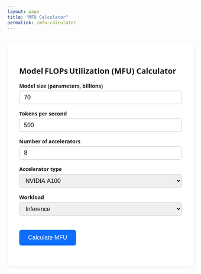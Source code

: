 ```yaml
---
layout: page
title: "MFU Calculator"
permalink: /mfu-calculator
---
```


<!-- Paste everything below (after your Jekyll front‑matter) into a Markdown page -->

<div class="mfu-container">
  <h2>Model FLOPs Utilization (MFU) Calculator</h2>

  <label>
    Model size (parameters, billions)
    <input type="number" id="mfu-params" value="70" min="0" step="0.1" />
  </label>

  <label>
    Tokens per second
    <input type="number" id="mfu-tps" value="500" min="0" step="1" />
  </label>

  <label>
    Number of accelerators
    <input type="number" id="mfu-num" value="8" min="1" step="1" />
  </label>

  <label>
    Accelerator type
    <select id="mfu-accel">
      <option value="A100">NVIDIA A100</option>
      <option value="H100">NVIDIA H100</option>
      <option value="B200">NVIDIA B200</option>
      <option value="v5p">TPU v5p</option>
      <option value="v5e">TPU v5e</option>
      <option value="v6e">TPU v6e (Trillium)</option>
      <option value="v7">TPU v7 (Ironwood)</option>
    </select>
  </label>

  <label>
    Workload
    <select id="mfu-mode">
      <option value="inference">Inference</option>
      <option value="training">Training</option>
    </select>
  </label>

  <button id="mfu-calc">Calculate MFU</button>

  <div id="mfu-result" class="mfu-result"></div>
</div>

<style>
  /* --- MFU calculator styles (scoped by the .mfu-container wrapper) --- */
  .mfu-container {
    font-family: system-ui, sans-serif;
    max-width: 640px;
    margin: 2rem auto;
    padding: 2rem;
    background: #ffffff;
    border-radius: 12px;
    box-shadow: 0 2px 8px rgba(0, 0, 0, 0.08);
  }
  .mfu-container label {
    display: block;
    margin-top: 1rem;
    font-weight: 600;
  }
  .mfu-container input,
  .mfu-container select {
    width: 100%;
    padding: 0.5rem 0.75rem;
    margin-top: 0.25rem;
    border: 1px solid #ccc;
    border-radius: 6px;
    font-size: 1rem;
    box-sizing: border-box;
  }
  .mfu-container button {
    margin-top: 1.5rem;
    padding: 0.75rem 1.5rem;
    font-size: 1rem;
    border: none;
    border-radius: 6px;
    background: #0d6efd;
    color: #fff;
    cursor: pointer;
    transition: background 0.2s ease-in-out;
  }
  .mfu-container button:hover {
    background: #0b5ed7;
  }
  .mfu-result {
    margin-top: 1.5rem;
    font-size: 1.25rem;
    font-weight: bold;
  }
</style>

<script>
  (function () {
    // Peak dense FP16/BF16 TFLOPS (per‑accelerator)
    const PEAK_TFLOPS = {
      A100: 312,
      H100: 1979,
      B200: 2250,
      v5p: 459,
      v5e: 197,
      v6e: 918,
      v7: 4614,
    };

    // FLOPs per token (approx.)
    function flopsPerToken(paramsB, mode) {
      const n = paramsB * 1e9;
      return (mode === "training" ? 6 : 2) * n;
    }

    const $ = (id) => document.getElementById(id);

    $("mfu-calc").addEventListener("click", () => {
      const paramsB = parseFloat($("mfu-params").value);
      const tps = parseFloat($("mfu-tps").value);
      const num = parseInt($("mfu-num").value, 10);
      const accel = $("mfu-accel").value;
      const mode = $("mfu-mode").value;

      if (isNaN(paramsB) || isNaN(tps) || isNaN(num) || num <= 0) {
        alert("Please fill all fields with valid numbers.");
        return;
      }

      const usedFlops = flopsPerToken(paramsB, mode) * tps;
      const peakFlops = PEAK_TFLOPS[accel] * 1e12 * num;
      const mfu = usedFlops / peakFlops;
      $("mfu-result").textContent = `Estimated MFU: ${(mfu * 100).toFixed(2)}%`;
    });
  })();
</script>
